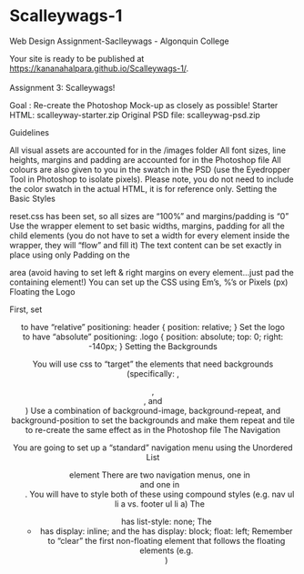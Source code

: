 # Scalleywags-1
Web Design Assignment-Saclleywags - Algonquin College

Your site is ready to be published at https://kananahalpara.github.io/Scalleywags-1/.
<br><br>
Assignment 3: Scalleywags!
 

Goal : Re-create the Photoshop Mock-up as closely as possible!
Starter HTML: scalleyway-starter.zip
Original PSD file: scalleywag-psd.zip
 

Guidelines

All visual assets are accounted for in the /images folder
All font sizes, line heights, margins and padding are accounted for in the Photoshop file
All colours are also given to you in the swatch in the PSD (use the Eyedropper Tool in Photoshop to isolate pixels). Please note, you do not need to include the color swatch in the actual HTML, it is for reference only.
Setting the Basic Styles

reset.css has been set, so all sizes are “100%” and margins/padding is “0”
Use the wrapper element to set basic widths, margins, padding for all the child elements
(you do not have to set a width for every element inside the wrapper, they will “flow” and fill it)
The text content can be set exactly in place using only Padding on the <section> area
(avoid having to set left & right margins on every element...just pad the containing element!)
You can set up the CSS using Em’s, %’s or Pixels (px)
Floating the Logo

First, set <header> to have “relative” positioning: header { position: relative; }
Set the logo <div> to have “absolute” positioning: .logo { position: absolute; top: 0; right: -140px; }
Setting the Backgrounds

You will use css to “target” the elements that need backgrounds 
(specifically: <body>, <header>,<section>, and <footer>)
Use a combination of background-image, background-repeat, and background-position to set the backgrounds and make them repeat and tile to re-create the same effect as in the Photoshop file
The Navigation

You are going to set up a “standard” navigation menu using the Unordered List <ul> element
There are two navigation menus, one in <nav> and one in <footer>. You will have to style both of these using compound styles (e.g. nav ul li a vs. footer ul li a) 
The <ul> has list-style: none; The <li> has display: inline; and the <a> has display: block; float: left; 
Remember to “clear” the first non-floating element that follows the floating elements (e.g. <section>) 
